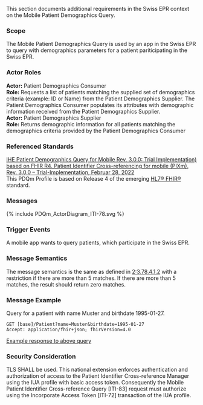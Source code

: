 This section documents additional requirements in the Swiss EPR context on the Mobile Patient Demographics Query.

### Scope
The Mobile Patient Demographics Query is used by an app in the Swiss EPR to query with demographics parameters for
a patient pariticipating in the Swiss EPR.

### Actor Roles
**Actor:** Patient Demographics Consumer   
**Role:** Requests a list of patients matching the supplied set of demographics criteria (example: ID or Name) from the Patient Demographics Supplier. The Patient Demographics Consumer populates its attributes with demographic information received from the Patient Demographics Supplier.   
**Actor:** Patient Demographics Supplier   
**Role:** Returns demographic information for all patients matching the demographics criteria provided by the Patient Demographics Consumer   

### Referenced Standards
[IHE Patient Demographics Query for Mobile Rev. 3.0.0: Trial Implementation) based on FHIR R4. Patient Identifier Cross-referencing for mobile (PIXm), Rev. 3.0.0 – Trial-Implementation, Februar 28, 2022](https://profiles.ihe.net/ITI/PDQm/index.html)  
This PDQm Profile is based on Release 4 of the emerging [HL7® FHIR®](https://www.hl7.org/fhir/index.html) standard.

### Messages

<div>{% include PDQm_ActorDiagram_ITI-78.svg %}</div>

### Trigger Events
A mobile app wants to query patients, which participate in the Swiss EPR.

### Message Semantics
The message semantics is the same as defined in [2:3.78.4.1.2](https://profiles.ihe.net/ITI/PDQm/ITI-78.html#2378412-message-semantics) with a restriction if there are more than 5 matches. If there are more than 5 matches, the result should return zero matches.

### Message Example
Query for a patient with name Muster and birthdate 1995-01-27. 

```
GET [base]/Patient?name=Muster&birthdate=1995-01-27
Accept: application/fhir+json; fhirVersion=4.0
```
[Example response to above query](Bundle-PDQm-Response.json.html)

### Security Consideration

TLS SHALL be used. This national extension enforces authentication and authorization of access to the
Patient Identifier Cross-reference Manager using the IUA profile with basic access token. Consequently
the Mobile Patient Identifier Cross-reference Query [ITI-83] request must authorize using the Incorporate
Access Token [ITI-72] transaction of the IUA profile.
